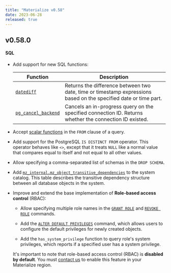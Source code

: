 ```yaml
---
title: "Materialize v0.58"
date: 2023-06-28
released: true
---
```


## v0.58.0

#### SQL

* Add support for new SQL functions:

  | Function                                        | Description                                                                                                 |
  | ----------------------------------------------- | ----------------------------------------------------------------------------------------------------------- |
  | [`datediff`](/sql/functions/datediff/)  | Returns the difference between two date, time or timestamp expressions based on the specified date or time part.     |
  | [`pg_cancel_backend`](/sql/functions/#generic)    | Cancels an in-progress query on the specified connection ID. Returns whether the connection ID existed. |

* Accept [scalar functions](/sql/functions/#functions) in the `FROM` clause of a query.

* Add support for the PostgreSQL `IS DISTINCT FROM` operator. This operator
  behaves like `<>`, except that it treats `NULL` like a normal value that
  compares equal to itself and not equal to all other values.

* Allow specifying a comma-separated list of schemas in the `DROP SCHEMA`.

* Add [`mz_internal.mz_object_transitive_dependencies`](/sql/system-catalog/mz_internal/#mz_object_transitive_dependencies)
  to the system catalog. This table describes the transitive dependency structure between all database objects in the system.

* Improve and extend the base implementation of **Role-based
  access control** (RBAC):

  * Allow specifying multiple role names in the [`GRANT ROLE`](/sql/grant-role)
    and [`REVOKE ROLE`](/sql/revoke-role) commands.

  * Add the [`ALTER DEFAULT PRIVILEGES`](/sql/alter-default-privileges/) command,
    which allows users to configure the default privileges for newly created
    objects.

  * Add the `has_system_privilege` function to query role's system privileges,
    which reports if a specified user has a system privilege.

  It's important to note that role-based access control (RBAC) is **disabled by
  default**. You must [contact us](https://materialize.com/contact/) to enable
  this feature in your Materialize region.
